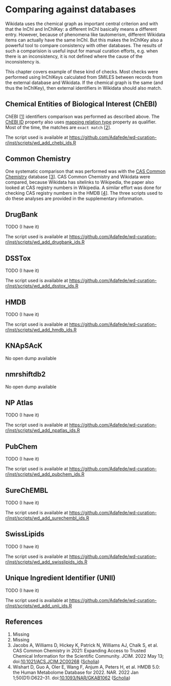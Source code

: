 # Comparing against databases

Wikidata uses the <a name="tp1">chemical graph</a> as important central criterion and with that the InChI and <a name="tp2">InChIKey</a>:
a different InChI basically means a different entry. However, because of phenomena like <a name="tp3">tautomerism</a>,
different Wikidata items can actually have the same InChI. But this makes the InChIKey also a powerful
tool to compare consistency with other <a name="tp4">databases</a>. The results of such a comparision is useful
input for manual curation efforts, e.g. when there is an inconsistency, it is not defined where
the cause of the inconsistency is.

This chapter covers example of these kind of checks.
Most checks were performed using InChIKeys calculated from SMILES between records from the external database and Wikidata.
If the chemical graph is the same (and thus the InChIKey), then external identifiers in Wikidata should also match.

## Chemical Entities of Biological Interest (ChEBI)

ChEBI [<a href="#citeref1">1</a>] identifiers comparison was performed as described above.
The [ChEBI ID](https://www.wikidata.org/wiki/Property:P683) property also uses [mapping relation type](https://www.wikidata.org/wiki/Property:P4390) property as qualifier.
Most of the time, the matches are `exact match` [<a href="#citeref2">2</a>].
<!-- TODO eventiually SPARQL to show statistics and other types of matches -->
The script used is available at <https://github.com/Adafede/wd-curation-r/inst/scripts/wd_add_chebi_ids.R>

## Common Chemistry

One systematic comparison that was performed was with the [CAS Common Chemistry](https://commonchemistry.cas.org/) database [<a href="#citeref3">3</a>].
<a name="tp5">CAS Common Chemistry</a> and Wikidata were compared, because Wikidata has sitelinks
to <a name="tp6">Wikipedia</a>, the paper also looked at CAS registry numbers in <a name="tp7">Wikipedia</a>.
A similar effort was done for checking CAS registry numbers in the <a name="tp8">HMDB</a> [<a href="#citeref4">4</a>].
The three scripts used to do these analyses are provided in the supplementary information.

## DrugBank

TODO (I have it)

The script used is available at <https://github.com/Adafede/wd-curation-r/inst/scripts/wd_add_drugbank_ids.R>

## DSSTox

TODO (I have it)

The script used is available at <https://github.com/Adafede/wd-curation-r/inst/scripts/wd_add_dsstox_ids.R>

## HMDB

TODO (I have it)

The script used is available at <https://github.com/Adafede/wd-curation-r/inst/scripts/wd_add_hmdb_ids.R>

## KNApSAcK

No open dump available

## nmrshiftdb2

No open dump available

## NP Atlas

TODO (I have it)

The script used is available at <https://github.com/Adafede/wd-curation-r/inst/scripts/wd_add_npatlas_ids.R>

## PubChem

TODO (I have it)

The script used is available at <https://github.com/Adafede/wd-curation-r/inst/scripts/wd_add_pubchem_ids.R>

## SureChEMBL

TODO (I have it)

The script used is available at <https://github.com/Adafede/wd-curation-r/inst/scripts/wd_add_surechembl_ids.R>

## SwissLipids

TODO (I have it)

The script used is available at <https://github.com/Adafede/wd-curation-r/inst/scripts/wd_add_swisslipids_ids.R>

## Unique Ingredient Identifier (UNII)

TODO (I have it)

The script used is available at <https://github.com/Adafede/wd-curation-r/inst/scripts/wd_add_unii_ids.R>

## References

1. <a name="citeref1"></a>Missing
2. <a name="citeref2"></a>Missing
3. <a name="citeref3"></a> Jacobs A, Williams D, Hickey K, Patrick N, Williams AJ, Chalk S, et al. CAS Common Chemistry in 2021: Expanding Access to Trusted Chemical Information for the Scientific Community. JCIM. 2022 May 13;  doi:[10.1021/ACS.JCIM.2C00268](https://doi.org/10.1021/ACS.JCIM.2C00268) ([Scholia](https://scholia.toolforge.org/doi/10.1021/ACS.JCIM.2C00268))
4. <a name="citeref4"></a> Wishart D, Guo A, Oler E, Wang F, Anjum A, Peters H, et al. HMDB 5.0: the Human Metabolome Database for 2022. NAR. 2022 Jan 1;50(D1):D622–31.  doi:[10.1093/NAR/GKAB1062](https://doi.org/10.1093/NAR/GKAB1062) ([Scholia](https://scholia.toolforge.org/doi/10.1093/NAR/GKAB1062))

